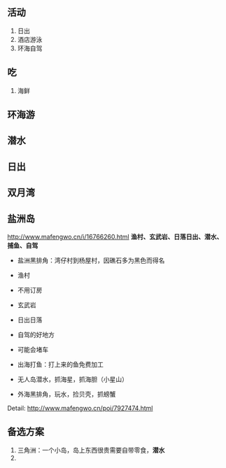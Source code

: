 
## 活动
1. 日出
2. 酒店游泳
3. 环海自驾



## 吃
1. 海鲜


## 环海游

## 潜水

## 日出


## 双月湾




## 盐洲岛
http://www.mafengwo.cn/i/16766260.html
**渔村、玄武岩、日落日出、潜水、捕鱼、自驾**



* 盐洲黑排角：湾仔村到杨屋村，因礁石多为黑色而得名


* 渔村
* 不用订房
* 玄武岩
* 日出日落
* 自驾的好地方
* 可能会堵车
* 出海打鱼：打上来的鱼免费加工
* 无人岛潜水，抓海星，抓海胆（小星山）
* 外海黑排角，玩水，捡贝壳，抓螃蟹


Detail: http://www.mafengwo.cn/poi/7927474.html


## 备选方案
1. 三角洲：一个小岛，岛上东西很贵需要自带零食，**潜水**
2. 